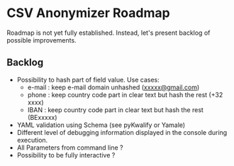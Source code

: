 # CSV Anonymizer Roadmap

Roadmap is not yet fully established. Instead, let's present backlog of possible improvements.

## Backlog

- Possibility to hash part of field value. Use cases:
  - e-mail : keep e-mail domain unhashed (xxxxx@gmail.com)
  - phone : keep country code part in clear text but hash the rest (+32 xxxx)
  - IBAN : keep country code part in clear text but hash the rest (BExxxxx)
- YAML validation using Schema (see pyKwalify or Yamale)
- Different level of debugging information displayed in the console during execution.
- All Parameters from command line ?
- Possibility to be fully interactive ?
